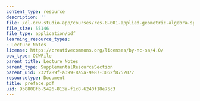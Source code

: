```yaml
---
content_type: resource
description: ''
file: /ol-ocw-studio-app/courses/res-8-001-applied-geometric-algebra-spring-2009/9b8808fb5426813af1c86240f18e75c3_preface.pdf
file_size: 55146
file_type: application/pdf
learning_resource_types:
- Lecture Notes
license: https://creativecommons.org/licenses/by-nc-sa/4.0/
ocw_type: OCWFile
parent_title: Lecture Notes
parent_type: SupplementalResourceSection
parent_uid: 232f289f-a399-8a5a-9e87-3062f8752077
resourcetype: Document
title: preface.pdf
uid: 9b8808fb-5426-813a-f1c8-6240f18e75c3
---
```

